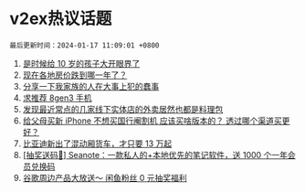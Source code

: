 # v2ex热议话题

`最后更新时间：2024-01-17 11:09:01 +0800`

1. [是时候给 10 岁的孩子大开眼界了](https://www.v2ex.com/t/1009014)
1. [现在各地房价跌到哪一年了？](https://www.v2ex.com/t/1009047)
1. [分享一下我家族的人在大事上犯的蠢事](https://www.v2ex.com/t/1009021)
1. [求推荐 8gen3 手机](https://www.v2ex.com/t/1009032)
1. [发现最近常点的几家线下实体店的外卖居然也都是料理包](https://www.v2ex.com/t/1009248)
1. [给父母买新 iPhone 不想买国行阉割机 应该买啥版本的？ 透过哪个渠道买更好？](https://www.v2ex.com/t/1009059)
1. [比亚迪新出了混动厢货车，才只要 13 万起](https://www.v2ex.com/t/1009228)
1. [[抽奖送码🎁] Seanote：一款私人的+本地优先的笔记软件，送 1000 个一年会员兑换码](https://www.v2ex.com/t/1009230)
1. [谷歌周边产品大放送～ 闲鱼粉丝 0 元抽奖福利](https://www.v2ex.com/t/1009013)


